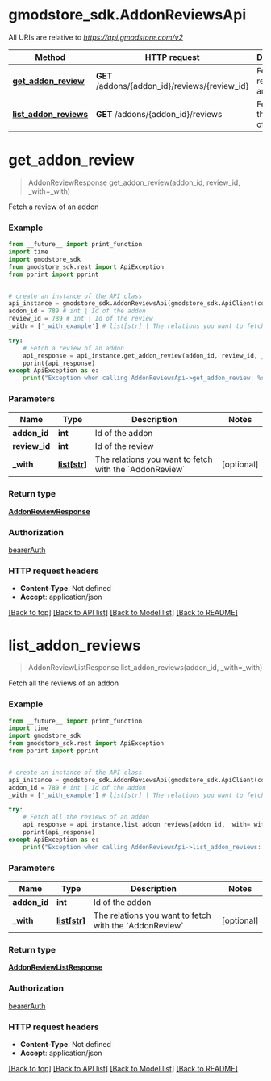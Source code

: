 # gmodstore_sdk.AddonReviewsApi

All URIs are relative to *https://api.gmodstore.com/v2*

Method | HTTP request | Description
------------- | ------------- | -------------
[**get_addon_review**](AddonReviewsApi.md#get_addon_review) | **GET** /addons/{addon_id}/reviews/{review_id} | Fetch a review of an addon
[**list_addon_reviews**](AddonReviewsApi.md#list_addon_reviews) | **GET** /addons/{addon_id}/reviews | Fetch all the reviews of an addon

# **get_addon_review**
> AddonReviewResponse get_addon_review(addon_id, review_id, _with=_with)

Fetch a review of an addon

### Example
```python
from __future__ import print_function
import time
import gmodstore_sdk
from gmodstore_sdk.rest import ApiException
from pprint import pprint


# create an instance of the API class
api_instance = gmodstore_sdk.AddonReviewsApi(gmodstore_sdk.ApiClient(configuration))
addon_id = 789 # int | Id of the addon
review_id = 789 # int | Id of the review
_with = ['_with_example'] # list[str] | The relations you want to fetch with the `AddonReview` (optional)

try:
    # Fetch a review of an addon
    api_response = api_instance.get_addon_review(addon_id, review_id, _with=_with)
    pprint(api_response)
except ApiException as e:
    print("Exception when calling AddonReviewsApi->get_addon_review: %s\n" % e)
```

### Parameters

Name | Type | Description  | Notes
------------- | ------------- | ------------- | -------------
 **addon_id** | **int**| Id of the addon | 
 **review_id** | **int**| Id of the review | 
 **_with** | [**list[str]**](str.md)| The relations you want to fetch with the &#x60;AddonReview&#x60; | [optional] 

### Return type

[**AddonReviewResponse**](AddonReviewResponse.md)

### Authorization

[bearerAuth](../README.md#bearerAuth)

### HTTP request headers

 - **Content-Type**: Not defined
 - **Accept**: application/json

[[Back to top]](#) [[Back to API list]](../README.md#documentation-for-api-endpoints) [[Back to Model list]](../README.md#documentation-for-models) [[Back to README]](../README.md)

# **list_addon_reviews**
> AddonReviewListResponse list_addon_reviews(addon_id, _with=_with)

Fetch all the reviews of an addon

### Example
```python
from __future__ import print_function
import time
import gmodstore_sdk
from gmodstore_sdk.rest import ApiException
from pprint import pprint


# create an instance of the API class
api_instance = gmodstore_sdk.AddonReviewsApi(gmodstore_sdk.ApiClient(configuration))
addon_id = 789 # int | Id of the addon
_with = ['_with_example'] # list[str] | The relations you want to fetch with the `AddonReview` (optional)

try:
    # Fetch all the reviews of an addon
    api_response = api_instance.list_addon_reviews(addon_id, _with=_with)
    pprint(api_response)
except ApiException as e:
    print("Exception when calling AddonReviewsApi->list_addon_reviews: %s\n" % e)
```

### Parameters

Name | Type | Description  | Notes
------------- | ------------- | ------------- | -------------
 **addon_id** | **int**| Id of the addon | 
 **_with** | [**list[str]**](str.md)| The relations you want to fetch with the &#x60;AddonReview&#x60; | [optional] 

### Return type

[**AddonReviewListResponse**](AddonReviewListResponse.md)

### Authorization

[bearerAuth](../README.md#bearerAuth)

### HTTP request headers

 - **Content-Type**: Not defined
 - **Accept**: application/json

[[Back to top]](#) [[Back to API list]](../README.md#documentation-for-api-endpoints) [[Back to Model list]](../README.md#documentation-for-models) [[Back to README]](../README.md)


